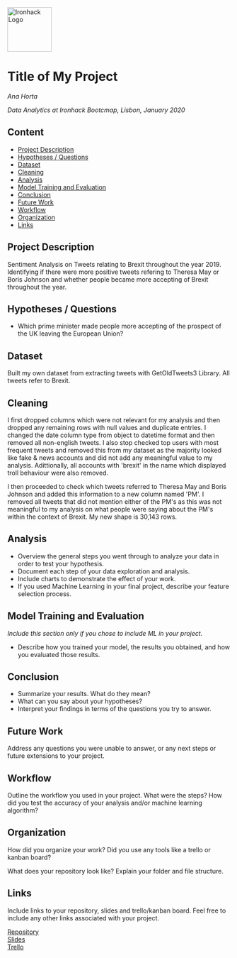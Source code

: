 <img src="https://bit.ly/2VnXWr2" alt="Ironhack Logo" width="100"/>

# Title of My Project
*Ana Horta*

*Data Analytics at Ironhack Bootcmap, Lisbon, January 2020*

## Content
- [Project Description](#project-description)
- [Hypotheses / Questions](#hypotheses-questions)
- [Dataset](#dataset)
- [Cleaning](#cleaning)
- [Analysis](#analysis)
- [Model Training and Evaluation](#model-training-and-evaluation)
- [Conclusion](#conclusion)
- [Future Work](#future-work)
- [Workflow](#workflow)
- [Organization](#organization)
- [Links](#links)

## Project Description
Sentiment Analysis on Tweets relating to Brexit throughout the year 2019. Identifying if there were more positive tweets refering to Theresa May or Boris Johnson and whether people became more accepting of Brexit throughout the year.

## Hypotheses / Questions
* Which prime minister made people more accepting of the prospect of the UK leaving the European Union? 

## Dataset
Built my own dataset from extracting tweets with GetOldTweets3 Library. All tweets refer to Brexit.

## Cleaning
I first dropped columns which were not relevant for my analysis and then dropped any remaining rows with null values and duplicate entries. I changed the date column type from object to datetime format and then removed all non-english tweets. I also stop checked top users with most frequent tweets and removed this from my dataset as the majority looked like fake & news accounts and did not add any meaningful value to my analysis. Adittionally, all accounts with 'brexit' in the name which displayed troll behaviour were also removed.

I then proceeded to check which tweets referred to Theresa May and Boris Johnson and added this information to a new column named 'PM'. I removed all tweets that did not mention either of the PM's as this was not meaningful to my analysis on what people were saying about the PM's within the context of Brexit. My new shape is 30,143 rows.

## Analysis
* Overview the general steps you went through to analyze your data in order to test your hypothesis.
* Document each step of your data exploration and analysis.
* Include charts to demonstrate the effect of your work.
* If you used Machine Learning in your final project, describe your feature selection process.

## Model Training and Evaluation
*Include this section only if you chose to include ML in your project.*
* Describe how you trained your model, the results you obtained, and how you evaluated those results.

## Conclusion
* Summarize your results. What do they mean?
* What can you say about your hypotheses?
* Interpret your findings in terms of the questions you try to answer.

## Future Work
Address any questions you were unable to answer, or any next steps or future extensions to your project.

## Workflow
Outline the workflow you used in your project. What were the steps?
How did you test the accuracy of your analysis and/or machine learning algorithm?

## Organization
How did you organize your work? Did you use any tools like a trello or kanban board?

What does your repository look like? Explain your folder and file structure.

## Links
Include links to your repository, slides and trello/kanban board. Feel free to include any other links associated with your project.


[Repository](https://github.com/)  
[Slides](https://slides.com/)  
[Trello](https://trello.com/en)  
